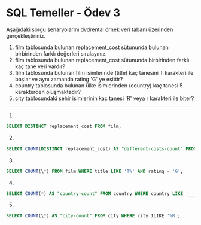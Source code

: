 # SQL Temeller - Ödev 3

Aşağıdaki sorgu senaryolarını dvdrental örnek veri tabanı üzerinden gerçekleştiriniz.

1. film tablosunda bulunan replacement_cost sütununda bulunan birbirinden farklı değerleri sıralayınız.
2. film tablosunda bulunan replacement_cost sütununda birbirinden farklı kaç tane veri vardır?
3. film tablosunda bulunan film isimlerinde (title) kaç tanesini T karakteri ile başlar ve aynı zamanda rating 'G' ye eşittir?
4. country tablosunda bulunan ülke isimlerinden (country) kaç tanesi 5 karakterden oluşmaktadır?
5. city tablosundaki şehir isimlerinin kaç tanesi 'R' veya r karakteri ile biter?

---

1.

```SQL
SELECT DISTINCT replacement_cost FROM film;
```

2.

```SQL
SELECT COUNT(DISTINCT replacement_cost) AS "different-costs-count" FROM film;
```

3.

```SQL
SELECT COUNT(\*) FROM film WHERE title LIKE 'T%' AND rating = 'G';
```

4.

```SQL
SELECT COUNT(*) AS "country-count" FROM country WHERE country LIKE '_____';
```

5.

```SQL
SELECT COUNT(\*) AS "city-count" FROM city WHERE city ILIKE '%R';

```
